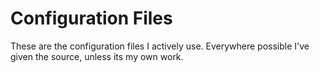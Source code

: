 Configuration Files
===================

These are the configuration files I actively use. Everywhere
possible I've given the source, unless its my own work.